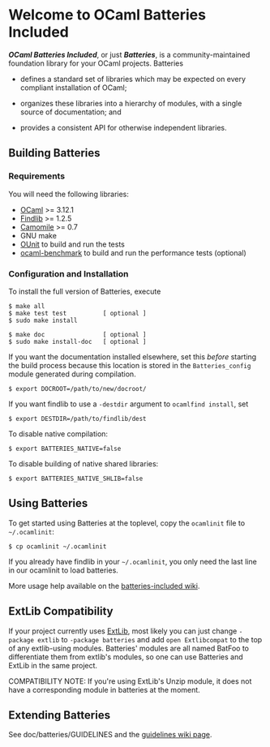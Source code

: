 Welcome to OCaml Batteries Included
===================================

***OCaml Batteries Included***, or just ***Batteries***, is a
community-maintained foundation library for your OCaml projects.
Batteries

* defines a standard set of libraries which may be expected on every
  compliant installation of OCaml;

* organizes these libraries into a hierarchy of modules, with a single
  source of documentation; and

* provides a consistent API for otherwise independent libraries.


Building Batteries
------------------

### Requirements

You will need the following libraries:

* [OCaml][] >= 3.12.1
* [Findlib][] >= 1.2.5
* [Camomile][] >= 0.7
* GNU make
* [OUnit][] to build and run the tests
* [ocaml-benchmark][] to build and run the performance tests (optional)

[Findlib]: http://projects.camlcity.org/projects/findlib.html/
[OCaml]: http://caml.inria.fr/ocaml/release.en.html
[Camomile]: http://camomile.sourceforge.net/
[OUnit]: http://ounit.forge.ocamlcore.org/
[ocaml-benchmark]: http://ocaml-benchmark.forge.ocamlcore.org/

### Configuration and Installation

To install the full version of Batteries, execute

    $ make all
    $ make test test          [ optional ]
    $ sudo make install

    $ make doc                [ optional ]
    $ sudo make install-doc   [ optional ]

If you want the documentation installed elsewhere, set this *before*
starting the build process because this location is stored in the
`Batteries_config` module generated during compilation.

    $ export DOCROOT=/path/to/new/docroot/

If you want findlib to use a `-destdir` argument to `ocamlfind install`, set

    $ export DESTDIR=/path/to/findlib/dest

To disable native compilation:

    $ export BATTERIES_NATIVE=false

To disable building of native shared libraries:

    $ export BATTERIES_NATIVE_SHLIB=false


Using Batteries
---------------

To get started using Batteries at the toplevel, copy the `ocamlinit`
file to `~/.ocamlinit`:

    $ cp ocamlinit ~/.ocamlinit

If you already have findlib in your `~/.ocamlinit`, you only need the
last line in our ocamlinit to load batteries.

More usage help available on the [batteries-included wiki][batwiki].

[batwiki]: https://github.com/ocaml-batteries-team/batteries-included/wiki/

ExtLib Compatibility
--------------------

If your project currently uses [ExtLib][], most likely you can just change
`-package extlib` to `-package batteries` and add `open Extlibcompat`
to the top of any extlib-using modules.  Batteries' modules are all
named BatFoo to differentiate them from extlib's modules, so one can
use Batteries and ExtLib in the same project.

  [ExtLib]: http://code.google.com/p/ocaml-extlib/

COMPATIBILITY NOTE: If you're using ExtLib's Unzip module, it does not
have a corresponding module in batteries at the moment.


Extending Batteries
-------------------

See doc/batteries/GUIDELINES and the [guidelines wiki page][batwiki-dev].

[batwiki-dev]: https://github.com/ocaml-batteries-team/batteries-included/wiki/Developers-guidelines
